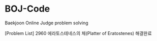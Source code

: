 # BOJ-Code
Baekjoon Online Judge problem solving

[Problem List]
2960 에라토스테네스의 체(Platter of Eratostenes) 해결완료
